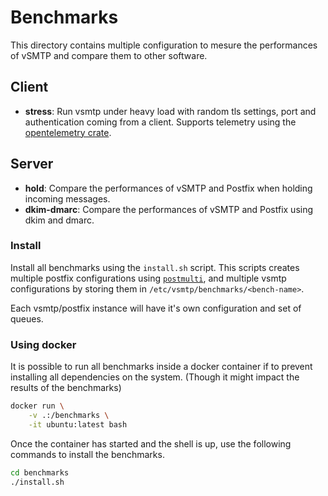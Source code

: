 # Benchmarks

This directory contains multiple configuration to mesure the performances of vSMTP and compare them to other software.

## Client

* **stress**: Run vsmtp under heavy load with random tls settings, port and authentication coming from a client. Supports telemetry using the [opentelemetry crate](https://crates.io/crates/opentelemetry).

## Server

* **hold**: Compare the performances of vSMTP and Postfix when holding incoming messages.
* **dkim-dmarc**: Compare the performances of vSMTP and Postfix using dkim and dmarc.

### Install

Install all benchmarks using the `install.sh` script. This scripts creates multiple postfix configurations using [`postmulti`](https://www.postfix.org/MULTI_INSTANCE_README.html), and multiple vsmtp configurations by storing them in `/etc/vsmtp/benchmarks/<bench-name>`.

Each vsmtp/postfix instance will have it's own configuration and set of queues.

### Using docker

It is possible to run all benchmarks inside a docker container if to prevent installing all dependencies on the system. (Though it might impact the results of the benchmarks)

```sh
docker run \
    -v .:/benchmarks \
    -it ubuntu:latest bash
```

Once the container has started and the shell is up, use the following commands to install the benchmarks.

```sh
cd benchmarks
./install.sh
```
